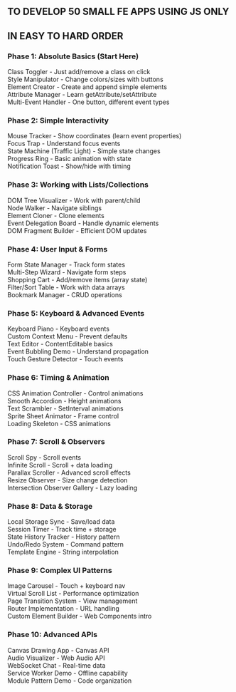 ## TO DEVELOP 50 SMALL FE APPS USING JS ONLY

## IN EASY TO HARD ORDER

### Phase 1: Absolute Basics (Start Here)
Class Toggler - Just add/remove a class on click<br>
Style Manipulator - Change colors/sizes with buttons<br>
Element Creator - Create and append simple elements<br>
Attribute Manager - Learn getAttribute/setAttribute<br>
Multi-Event Handler - One button, different event types

### Phase 2: Simple Interactivity
Mouse Tracker - Show coordinates (learn event properties)<br>
Focus Trap - Understand focus events<br>
State Machine (Traffic Light) - Simple state changes<br>
Progress Ring - Basic animation with state<br>
Notification Toast - Show/hide with timing<br>

### Phase 3: Working with Lists/Collections
DOM Tree Visualizer - Work with parent/child<br>
Node Walker - Navigate siblings<br>
Element Cloner - Clone elements<br>
Event Delegation Board - Handle dynamic elements<br>
DOM Fragment Builder - Efficient DOM updates

### Phase 4: User Input & Forms
Form State Manager - Track form states<br>
Multi-Step Wizard - Navigate form steps<br>
Shopping Cart - Add/remove items (array state)<br>
Filter/Sort Table - Work with data arrays<br>
Bookmark Manager - CRUD operations

### Phase 5: Keyboard & Advanced Events
Keyboard Piano - Keyboard events<br>
Custom Context Menu - Prevent defaults<br>
Text Editor - ContentEditable basics<br>
Event Bubbling Demo - Understand propagation<br>
Touch Gesture Detector - Touch events

### Phase 6: Timing & Animation
CSS Animation Controller - Control animations<br>
Smooth Accordion - Height animations<br>
Text Scrambler - SetInterval animations<br>
Sprite Sheet Animator - Frame control<br>
Loading Skeleton - CSS animations

### Phase 7: Scroll & Observers
Scroll Spy - Scroll events<br>
Infinite Scroll - Scroll + data loading<br>
Parallax Scroller - Advanced scroll effects<br>
Resize Observer - Size change detection<br>
Intersection Observer Gallery - Lazy loading

### Phase 8: Data & Storage
Local Storage Sync - Save/load data<br>
Session Timer - Track time + storage<br>
State History Tracker - History pattern<br>
Undo/Redo System - Command pattern<br>
Template Engine - String interpolation

### Phase 9: Complex UI Patterns
Image Carousel - Touch + keyboard nav<br>
Virtual Scroll List - Performance optimization<br>
Page Transition System - View management<br>
Router Implementation - URL handling<br>
Custom Element Builder - Web Components intro

### Phase 10: Advanced APIs
Canvas Drawing App - Canvas API<br>
Audio Visualizer - Web Audio API<br>
WebSocket Chat - Real-time data<br>
Service Worker Demo - Offline capability<br>
Module Pattern Demo - Code organization
